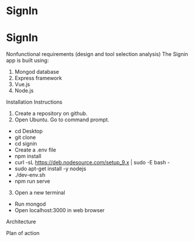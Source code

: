 # SignIn
# SignIn
Nonfunctional requirements (design and tool selection analysis)
The Signin app is built using:
1. Mongod database
2. Express framework
3. Vue.js
4. Node.js

Installation Instructions

1. Create a repository on github.
2. Open Ubuntu. Go to command prompt. 
* cd Desktop
* git clone 
* cd signin
* Create a .env file 
* npm install
* curl -sL https://deb.nodesource.com/setup_9.x | sudo -E bash -
* sudo apt-get install -y nodejs
* ./dev-env.sh
* npm run serve

3. Open a new terminal
* Run mongod
* Open localhost:3000 in web browser

Architecture

Plan of action
